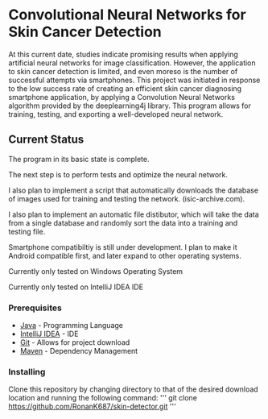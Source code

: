 # Convolutional Neural Networks for Skin Cancer Detection

At this current date, studies indicate promising results when applying artificial neural networks for image classification. However, the application to skin cancer detection is limited, and even moreso is the number of successful attempts via smartphones. This project was initiated in response to the low success rate of creating an efficient skin cancer diagnosing smartphone application, by applying a Convolution Neural Networks algorithm provided by the deeplearning4j library. This program allows for training, testing, and exporting a well-developed neural network.

## Current Status

The program in its basic state is complete.

The next step is to perform tests and optimize the neural network.

I also plan to implement a script that automatically downloads the database of images used for training and testing the network. (isic-archive.com).

I also plan to implement an automatic file distibutor, which will take the data from a single database and randomly sort the data into a training and testing file.

Smartphone compatibiltiy is still under development. I plan to make it Android compatible first, and later expand to other operating systems.

Currently only tested on Windows Operating System

Currently only tested on IntelliJ IDEA IDE

### Prerequisites
* [Java](http://www.oracle.com/technetwork/java/javase/downloads/jdk8-downloads-2133151.html) - Programming Language
* [IntelliJ IDEA](https://www.jetbrains.com/idea/download/#section=windows) - IDE
* [Git](https://git-scm.com/book/en/v2/Getting-Started-Installing-Git) - Allows for project download
* [Maven](https://maven.apache.org/download.cgi) - Dependency Management

### Installing 
Clone this repository by changing directory to that of the desired download location and running the following command: 
'''
git clone https://github.com/RonanK687/skin-detector.git
'''
